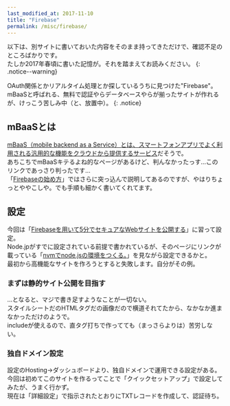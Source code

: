 ```yaml
---
last_modified_at: 2017-11-10
title: "Firebase"
permalink: /misc/firebase/
---
```

以下は、別サイトに書いておいた内容をそのまま持ってきただけで、確認不足のところばかりです。  
たしか2017年春頃に書いた記憶が。それを踏まえてお読みください。
{: .notice--warning}

OAuth関係とかリアルタイム処理とか探しているうちに見つけた"Firebase"。mBaaSと呼ばれる、無料で認証やらデータベースやらが揃ったサイトが作れるが、けっこう苦しみ中（と、放置中）。
{: .notice}

## mBaaSとは
[mBaaS（mobile backend as a Service）とは、スマートフォンアプリでよく利用される汎用的な機能をクラウドから提供するサービス](http://mb.cloud.nifty.com/about.htm)だそうで。  
あちこちでmBaaSキテるよね的なページがあるけど、判んなかったっす…このリンクであっさり判ったです…  
「[Firebaseの始め方](https://qiita.com/kohashi/items/43ea22f61ade45972881)」ではさらに突っ込んで説明してあるのですが、やはりちょっとややこしや。でも手順も細かく書いてくれてます。

## 設定
今回は「[Firebaseを用いて5分でセキュアなWebサイトを公開する](https://qiita.com/potato4d/items/95eaf2e41404711e621e)」に習って設定。  
Node.jpがすでに設定されている前提で書かれているが、そのページにリンクが載っている「[nvmでnode.jsの環境をつくる。](https://qiita.com/544/items/7237a32c68619236f446)」を見ながら設定できるかと。  
最初から高機能なサイトを作ろうとすると失敗します。自分がその例。

### まずは静的サイト公開を目指す
…となると、マジで書き足すようなことが一切ない。  
スタイルシートだのHTMLタグだの画像だので横道それてたから、なかなか進まなかっただけのようで。  
includeが使えるので、直タグ打ちで作ってても（まっさらよりは）苦労しない。

### 独自ドメイン設定

設定のHosting→ダッシュボードより、独自ドメインで運用できる設定がある。  
今回は初めてこのサイトを作るってことで「クイックセットアップ」で設定してみたが、うまく行かず。  
現在は「詳細設定」で指示されたとおりにTXTレコードを作成して、認証待ち。